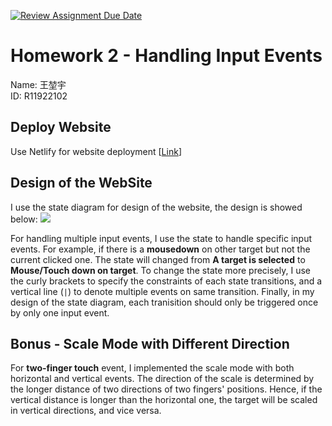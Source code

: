 [![Review Assignment Due Date](https://classroom.github.com/assets/deadline-readme-button-8d59dc4de5201274e310e4c54b9627a8934c3b88527886e3b421487c677d23eb.svg)](https://classroom.github.com/a/vtMjwcap)
# Homework 2 - Handling Input Events
Name: 王堃宇<br>
ID: R11922102

## Deploy Website
Use Netlify for website deployment [[Link](https://ssui-hw2-skychocowhite.netlify.app)]

## Design of the WebSite
I use the state diagram for design of the website, the design is showed below:
![](https://i.imgur.com/hthIY80.png)

For handling multiple input events, I use the state to handle specific input events. For example, if there is a **mousedown** on other target but not the current clicked one. The state will changed from **A target is selected** to **Mouse/Touch down on target**. To change the state more precisely, I use the curly brackets to specify the constraints of each state transitions, and a vertical line (`|`) to denote multiple events on same transition. Finally, in my design of the state diagram, each tranisition should only be triggered once by only one input event.

## Bonus - Scale Mode with Different Direction
For **two-finger touch** event, I implemented the scale mode with both horizontal and vertical events. The direction of the scale is determined by the longer distance of two directions of two fingers' positions. Hence, if the vertical distance is longer than the horizontal one, the target will be scaled in vertical directions, and vice versa.